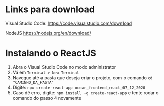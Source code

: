 # Links para download

Visual Studio Code:
https://code.visualstudio.com/download

NodeJS
https://nodejs.org/en/download/

# Instalando o ReactJS

1. Abra o Visual Studio Code no modo administrator
2. Vá em `Terminal > New Terminal`
3. Navegue até a pasta que deseja criar o projeto, com o comando `cd "CAMINHO_DA_PASTA"`
4. Digite: `npx create-react-app ocean_frontend_react_07_12_2020`
5. Caso dê erro, digite: `npm install -g create-react-app` e tente rodar o comando do passo 4 novamente
